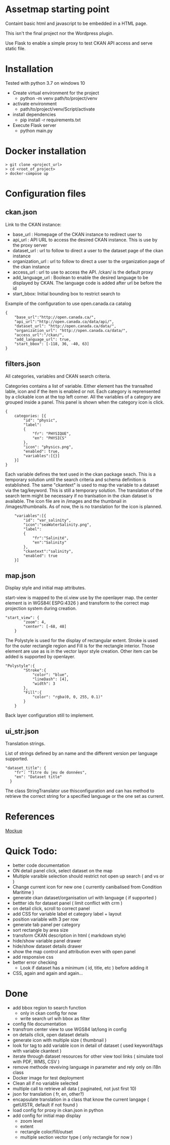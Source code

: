 # Assetmap starting point

Containt basic html and javascript to be embedded in a HTML page.

This isn't the final project nor the Wordpress plugin.

Use Flask to enable a simple proxy to test CKAN API access and serve static file.

# Installation

Tested with python 3.7 on windows 10

* Create virtual environment for the project
    * python -m venv path/to/project/venv
* activate environment
    * path/to/project/venv/Script/activate
* install dependencies
    * pip install -r requirements.txt
* Execute Flask server
    * python main.py
    
# Docker installation

```
­> git clone <project_url>
> cd <root_of_project>
> docker-compose up
```

# Configuration files

## ckan.json
 
Link to the CKAN instance:

* base_url : Homepage of the CKAN instance to redirect user to
* api_url : API URL to access the desired CKAN instance. This is use by the proxy server
* dataset_url : url to follow to direct a user to the dataset page of the ckan instance
* organization_url : url to follow to direct a user to the organization page of the ckan instance
* access_url : url to use to access the API. /ckan/ is the default proxy
* add_language_url : Boolean to enable the desired language to be displayed by CKAN. The language code is added after url be before the id
* start_bbox: Initial bounding box to restrict search to

Example of the configuration to use open.canada.ca catalog
```
{
    "base_url":"http://open.canada.ca/",
    "api_url":"http://open.canada.ca/data/api/",
    "dataset_url": "http://open.canada.ca/data/",
    "organization_url": "http://open.canada.ca/data/",
    "access_url":"/ckan/",
    "add_language_url": true,
    "start_bbox": [-118, 36, -40, 63]
}
```

## filters.json

All categories, variables and CKAN search criteria.

Categories contains a list of variable. Either element has the transalted lable, icon and if the item is enabled or not. Each category is reprensented by a clickable icon at the top left corner. All the variables of a category are grouped inside a panel. This panel is shown when the category icon is click. 

```
{
    categories: [{
        "id": "physic",
        "label":
        {
            "fr": "PHYSIQUE",
            "en": "PHYSICS"
        },
        "icon": "physics.png",
        "enabled": true,
        "variables":[{}]
    }]
}

```

Each variable defines the text used in the ckan package seach. This is a temporary solution until the search criteria and schema definition is established. The same "ckantext" is used to map the variable to a dataset via the tag/keyword. This is still a temporary solution. The translation of the search term might be necessary if no tranlsation in the ckan dataset is available. The icon file are in /images and the thumbnail in /images/thumbnails. As of now, the is no translation for the icon is planned.

```
    "variables":[{
        "id": "var_salinity",
        "icon":"seaWaterSalinity.png",
        "label":
        {
            "fr":"Salinité",
            "en":"Salinity"
        },
        "ckantext":"salinity",
        "enabled": true
    }]
```

## map.json

Display style and initial map attributes.

start-view is mapped to the ol.view use by the openlayer map. the center element is in WGS84( ESPG:4326 ) and transform to the correct map projection system during creation.
```
"start_view": {
        "zoom": 4,
        "center": [-68, 48]
    }
```

The Polystyle is used for the display of rectangular extent. Stroke is used for the outer rectangle region and Fill is for the rectangle interior. Those element are use as is in the vector layor style creation. Other item can be added is supported by openlayer. 
```
"Polystyle":{
        "Stroke":{
            "color": "blue",
            "lineDash": [4],
            "width": 3
        },
        "Fill":{
            "color": "rgba(0, 0, 255, 0.1)"
        }
    }
```
Back layer configuration still to implement.

## ui_str.json

Translation strings.

List of strings defined by an name and the different version per language supported. 
```
"dataset_title": {
    "fr": "Titre du jeu de données",
    "en": "Dataset title"
  }
```

The class StringTranslator use thisconfiguration and can has method to retrieve the correct string for a specified language or the one set as current. 

# References

[Mockup](https://xd.adobe.com/view/f27999f2-a6d1-4498-51b1-37dc757286ff-8448/screen/6b487dff-190c-45b1-b1ca-478295611337/Web-1920-15/)

# Quick Todo:


* better code documentation
* ON detail panel click, select dataset on the map
* Multiple varaible selection should restrict not open up search ( and vs or )
* Change current icon for new one ( currently canibalised from Condition Maritime )
* generate ckan dataset/organisation url with language ( if supported )
* bettter ids for dataset panel ( limit conflict with crm )
* on detail click, scroll to correct panel
* add CSS for variable label et category label + layout
* position variable with 3 per row
* generate tab panel per category
* sort rectangle by area size
* transform CKAN description in html ( markdown style)
* hide/show variable panel drawer
* hide/show dataset details drawer
* show the map control and attribution even with open panel
* add responsive css
* better error checking
    * Look if dataset has a minimum ( id, title, etc ) before adding it
* CSS, again and again and again...

# Done

* add bbox region to search function
    * only in ckan config for now
    * write search url wih bbox as filter
* config file documentation
* transfrom center view to use WGS84 lat/long in config
* on details click, open dataset details 
* generate icon with multiple size ( thumbnail )
* look for tag to add variable icon in detail of dataset  ( used keyword/tags with variable ckantext )
* iterate through dataset resources for other view tool links ( simulate tool with PDF, WMS, CSV )
* remove methode reveiving language in parameter and rely only on i18n class
* Docker image for test deployment
* Clean all if no variable selected 
* multiple call to retrieve all data ( paginated, not just first 10)
* json for translation ( fr, en, other?)
* encapsulate translation in a class that know the current langage ( getUISTR, default if not found )
* load config for proxy in ckan.json in python
* add config for initial map display
    * zoom level
    * extent
    * rectangle color/fill/outset 
    * multiple section vector type ( only rectangle for now ) 

